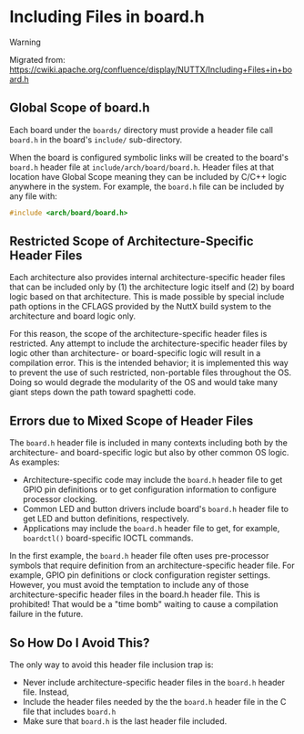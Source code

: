 # Including Files in board.h

<div class="warning">

<div class="title">

Warning

</div>

Migrated from:
<https://cwiki.apache.org/confluence/display/NUTTX/Including+Files+in+board.h>

</div>

## Global Scope of board.h

Each board under the `boards/` directory must provide a header file call
`board.h` in the board's `include/` sub-directory.

When the board is configured symbolic links will be created to the
board's `board.h` header file at `include/arch/board/board.h`. Header
files at that location have <span class="title-ref">Global Scope</span>
meaning they can be included by C/C++ logic anywhere in the system. For
example, the `board.h` file can be included by any file with:

``` C
#include <arch/board/board.h>
```

## Restricted Scope of Architecture-Specific Header Files

Each architecture also provides internal architecture-specific header
files that can be included only by (1) the architecture logic itself and
(2) by board logic based on that architecture. This is made possible by
special include path options in the CFLAGS provided by the NuttX build
system to the architecture and board logic
<span class="title-ref">only</span>.

For this reason, the scope of the architecture-specific header files is
<span class="title-ref">restricted</span>. Any attempt to include the
architecture-specific header files by logic other than architecture- or
board-specific logic will result in a compilation error. This is the
intended behavior; it is implemented this way to prevent the use of such
<span class="title-ref">restricted</span>, non-portable files throughout
the OS. Doing so would degrade the modularity of the OS and would take
many giant steps down the path toward <span class="title-ref">spaghetti
code</span>.

## Errors due to Mixed Scope of Header Files

The `board.h` header file is included in many contexts including both by
the architecture- and board-specific logic but also by other common OS
logic. As examples:

  - Architecture-specific code may include the `board.h` header file to
    get GPIO pin definitions or to get configuration information to
    configure processor clocking.
  - Common LED and button drivers include board's `board.h` header file
    to get LED and button definitions, respectively.
  - Applications may include the `board.h` header file to get, for
    example, `boardctl()` board-specific IOCTL commands.

In the first example, the `board.h` header file often uses pre-processor
symbols that require definition from an architecture-specific header
file. For example, GPIO pin definitions or clock configuration register
settings. However, <span class="title-ref">you must avoid the temptation
to include any of those architecture-specific header files in the
board.h header file. This is prohibited\!</span> That would be a "time
bomb" waiting to cause a compilation failure in the future.

## So How Do I Avoid This?

The only way to avoid this header file inclusion trap is:

  - Never include architecture-specific header files in the `board.h`
    header file. Instead,
  - Include the header files needed by the the `board.h` header file in
    the C file that includes `board.h`
  - Make sure that `board.h` is the last header file included.
